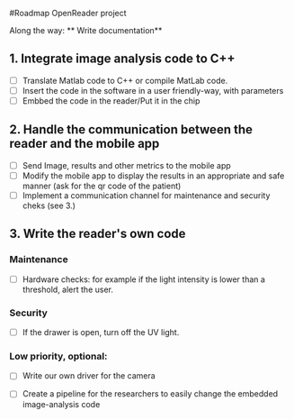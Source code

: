 #Roadmap OpenReader project

Along the way: ** Write documentation**
## 1. Integrate image analysis code to C++
  - [ ] Translate Matlab code to C++ or compile MatLab code.
  - [ ] Insert the code in the software in a user friendly-way, with parameters
 - [ ] Embbed the code in the reader/Put it in the chip

## 2. Handle the communication between the reader and the mobile app

 - [ ] Send Image, results and other metrics to the mobile app
 - [ ] Modify the mobile app to display the results in an appropriate and safe manner (ask for the qr code of the patient)
 - [ ] Implement a communication channel for maintenance and security cheks (see 3.)
 
## 3. Write the reader's own code
### Maintenance
 - [ ] Hardware checks: for example if the light intensity is lower than a threshold, alert the user.
### Security
 - [ ] If the drawer is open, turn off the UV light.

### Low priority, optional:
  - [ ] Write our own driver for the camera
  - [ ] Create a pipeline for the researchers to easily change the embedded image-analysis code
 




